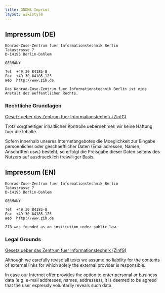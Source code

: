 ```yaml
---
title: GNDMS Imprint
layout: wikistyle
---
```


## Impressum (DE)

    Konrad-Zuse-Zentrum fuer Informationstechnik Berlin
    Takustrasse 7
    D-14195 Berlin-Dahlem

    GERMANY

    Tel  +49 30 84185-0
    Fax  +49 30 84185-125
    Web  http://www.zib.de

    Das Konrad-Zuse-Zentrum fuer Informationstechnik Berlin ist eine Anstalt des oeffentlichen Rechts.

### Rechtliche Grundlagen

[Gesetz ueber das Zentrum fuer Informationstechnik (ZInfG)](http://www.zib.de/General/Organization/gesetz/index.en.html)

Trotz sorgfaeltiger inhaltlicher Kontrolle uebernehmen wir keine
Haftung fuer die Inhalte.

Sofern innerhalb unseres Internetangebotes die Moeglichkeit zur Eingabe
persoenlicher oder geschaeftlicher Daten (Emailadressen, Namen,
Anschriften usw.) besteht, so erfolgt die Preisgabe dieser Daten
seitens des Nutzers auf ausdruecklich freiwilliger Basis.


## Impressum (EN)

    Konrad-Zuse-Zentrum fuer Informationstechnik Berlin
    Takustrasse 7
    D-14195 Berlin-Dahlem

    GERMANY

    Tel  +49 30 84185-0
    Fax  +49 30 84185-125
    Web  http://www.zib.de

    ZIB was founded as an institution under public law.

### Legal Grounds

[Gesetz ueber das Zentrum fuer Informationstechnik (ZInfG)](http://www.zib.de/General/Organization/gesetz/index.en.html)

Although we carefully revise all texts we assume no liability for the contents of external links for which solely the external provider is responsible.

In case our Internet offer provides the option to enter personal or business data (e.g. e-mail addresses, names, addresses), it is deemed to be agreed that the user expressly voluntarily reveals such data.
